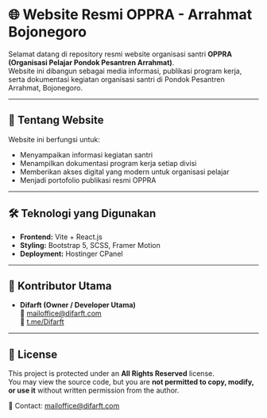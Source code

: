 # 🌐 Website Resmi OPPRA - Arrahmat Bojonegoro

Selamat datang di repository resmi website organisasi santri **OPPRA (Organisasi Pelajar Pondok Pesantren Arrahmat)**.  
Website ini dibangun sebagai media informasi, publikasi program kerja, serta dokumentasi kegiatan organisasi santri di Pondok Pesantren Arrahmat, Bojonegoro.

---

## 📌 Tentang Website

Website ini berfungsi untuk:

- Menyampaikan informasi kegiatan santri
- Menampilkan dokumentasi program kerja setiap divisi
- Memberikan akses digital yang modern untuk organisasi pelajar
- Menjadi portofolio publikasi resmi OPPRA


---

## 🛠️ Teknologi yang Digunakan

- **Frontend:** Vite + React.js
- **Styling:** Bootstrap 5, SCSS, Framer Motion
- **Deployment:**  Hostinger CPanel 

---

## 👥 Kontributor Utama

- **Difarft (Owner / Developer Utama)**  
  📧 [mailoffice@difarft.com](mailto:mailoffice@difarft.com)  
  📲 [t.me/Difarft](https://t.me/Difarft)

---

## 🔐 License

This project is protected under an **All Rights Reserved** license.  
You may view the source code, but you are **not permitted to copy, modify, or use it** without written permission from the author.

📩 Contact: [mailoffice@difarft.com](mailto:mailoffice@difarft.com)

